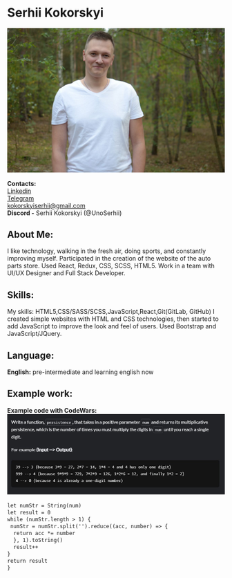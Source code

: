 # Serhii Kokorskyi

![mountains](/assets/foto.jpg "Profile")


**Contacts:** <br>
[Linkedin](https://www.linkedin.com/in/serhii-kokorskyi-23436b251/) <br>
[Telegram](https://t.me/Serhii_Kokorskyi) <br>
kokorskyiserhii@gmail.com <br>
**Discord -** Serhii Kokorskyi (@UnoSerhii) <br>

## About Me:
<p>
I like technology, walking in the fresh air, doing sports, and constantly
improving myself.
Participated in the creation of the website of the auto parts store.
Used React, Redux, CSS, SCSS, HTML5.
Work in a team with UI/UX Designer and Full Stack Developer.</p>

## Skills:
<p>
My skills: HTML5,CSS/SASS/SCSS,JavaScript,React,Git(GitLab, GitHub)
I created simple websites with HTML and CSS technologies, then
started to add JavaScript to improve the look and feel of users.
Used Bootstrap and JavaScript/JQuery.</p>

## Language: <br>
**English:** pre-intermediate and learning english now

## Example work:
**Example code with CodeWars:** <br>
![mountains](/assets/1.jpg "Profile")
  ```function persistence(num) {
  let numStr = String(num)
  let result = 0
  while (numStr.length > 1) {
   numStr = numStr.split('').reduce((acc, number) => {
    return acc *= number
    }, 1).toString()
    result++
  }
  return result
}
